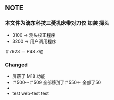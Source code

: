 ## NOTE
### 本文件为漓东科技三菱机床带对刀仪 加装 探头
* 3100 -> 测头校正程序
* 3200 -> 用户调用程序

＃7923 ＝ P48 Z轴
### Changed
* 屏蔽了 M18 功能
* ＃500～＃509 全部移到了＃550＋ 全部了50
* 
* test web-test test